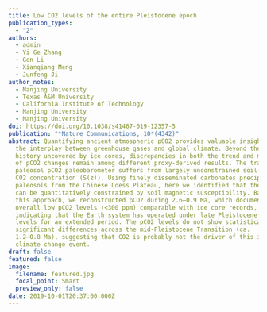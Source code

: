 ```yaml
---
title: Low CO2 levels of the entire Pleistocene epoch
publication_types:
  - "2"
authors:
  - admin
  - Yi Ge Zhang
  - Gen Li
  - Xianqiang Meng
  - Junfeng Ji
author_notes:
  - Nanjing University
  - Texas A&M University
  - California Institute of Technology
  - Nanjing University
  - Nanjing University
doi: https://doi.org/10.1038/s41467-019-12357-5
publication: "*Nature Communications, 10*(4342)"
abstract: Quantifying ancient atmospheric pCO2 provides valuable insights into
  the interplay between greenhouse gases and global climate. Beyond the 800-ky
  history uncovered by ice cores, discrepancies in both the trend and magnitude
  of pCO2 changes remain among different proxy-derived results. The traditional
  paleosol pCO2 paleobarometer suffers from largely unconstrained soil-respired
  CO2 concentration (S(z)). Using finely disseminated carbonates precipitated in
  paleosols from the Chinese Loess Plateau, here we identified that their S(z)
  can be quantitatively constrained by soil magnetic susceptibility. Based on
  this approach, we reconstructed pCO2 during 2.6–0.9 Ma, which documents
  overall low pCO2 levels (<300 ppm) comparable with ice core records,
  indicating that the Earth system has operated under late Pleistocene pCO2
  levels for an extended period. The pCO2 levels do not show statistically
  significant differences across the mid-Pleistocene Transition (ca.
  1.2–0.8 Ma), suggesting that CO2 is probably not the driver of this important
  climate change event.
draft: false
featured: false
image:
  filename: featured.jpg
  focal_point: Smart
  preview_only: false
date: 2019-10-01T20:37:00.000Z
---
```

